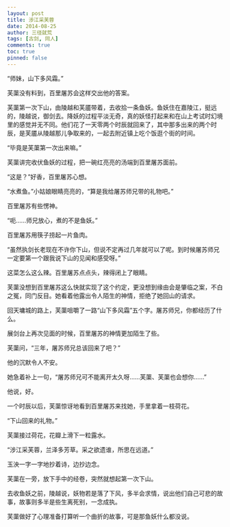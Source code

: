 ```yaml
---
layout: post
title: 涉江采芙蓉
date: 2014-08-25
author: 三径就荒
tags: [古剑, 同人]
comments: true
toc: true
pinned: false
---
```



“师妹，山下多风霜。”

芙蕖没有料到，百里屠苏会这样交出他的答案。



芙蕖第一次下山，由陵越和芙靥带着，去收拾一条鱼妖。鱼妖住在嘉陵江，挺远的，陵越说，御剑去。降妖的过程平淡无奇，真的妖怪打起来和在山上考试时幻境里的感觉并无不同。他们花了一天零两个时辰就回来了，其中那多出来的两个时辰，是芙靥从陵越那儿争取来的，一起去附近镇上吃个饭逛个街的时间。

“毕竟是芙蕖第一次出来嘛。”



芙蕖讲完收伏鱼妖的过程，把一碗红亮亮的汤端到百里屠苏面前。

“这是？”好香，百里屠苏心想。

“水煮鱼。”小姑娘眼睛亮亮的，“算是我给屠苏师兄带的礼物吧。”

百里屠苏有些愣神。

“呃……师兄放心，煮的不是鱼妖。”

百里屠苏用筷子捞起一片鱼肉。

“虽然执剑长老现在不许你下山，但说不定再过几年就可以了呢。到时候屠苏师兄一定要第一个跟我说下山的见闻和感受呀。”

这菜怎么这么辣。百里屠苏点点头，辣得闭上了眼睛。



芙蕖没想到百里屠苏这么快就实现了这个约定，更没想到缘由会是肇临之案，不白之冤，同门反目。她看着他露出令人陌生的神情，拒绝了她回山的请求。

回天墉城的路上，芙蕖咀嚼了一路“山下多风霜”五个字。屠苏师兄，你都经历了什么。



展剑台上再次见面的时候，百里屠苏的神情更加陌生了些。

芙蕖问，“三年，屠苏师兄总该回来了吧？”

他的沉默令人不安。

她急着补上一句，“屠苏师兄可不能离开太久呀……芙蕖、芙蕖也会想你……”

他说，好。



一个时辰以后，芙蕖惊讶地看到百里屠苏来找她，手里拿着一枝荷花。

“下山回来的礼物。”

芙蕖接过荷花，花瓣上滑下一粒露水。



“涉江采芙蓉，兰泽多芳草。采之欲遗谁，所思在远道。”

玉泱一字一字地抄着诗，边抄边念。

芙蕖在一旁，放下手中的经卷，突然就想起第一次下山。

去收鱼妖之前，陵越说，妖物若是落了下风，多半会求情，说出他们自己可悲的故事，故事则多半是些生离死别，一念成执。

芙蕖做好了心理准备打算听一个曲折的故事，可是那鱼妖什么都没说。

